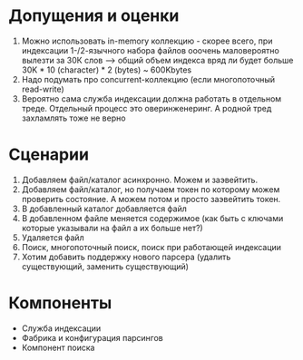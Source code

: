 # Допущения и оценки
1. Можно использовать in-memory коллекцию - скорее всего, при индексации 1-/2-язычного набора файлов ооочень маловероятно вылезти за 30К 
слов --> общий объем индекса вряд ли будет больше 30K * 10 (character) * 2 (bytes) ~ 600Kbytes
2. Надо подумать про concurrent-коллекцию (если многопоточный read-write)
3. Вероятно сама служба индексации должна работать в отдельном треде. Отдельный процесс это оверинженеринг. 
А родной тред захламлять тоже не верно

# Сценарии
1. Добавляем файл/каталог асинхронно. Можем и заэвейтить.
2. Добавляем файл/каталог, но получаем токен по которому можем проверить состояние. А можем потом и просто заэвейтить токен.
3. В добавленный каталог добавляется файл
4. В добавленном файле меняется содержимое (как быть с ключами которые указывали на файл а их больше нет?)
5. Удаляется файл
6. Поиск, многопоточный поиск, поиск при работающей индексации
7. Хотим добавить поддержку нового парсера (удалить существующий, заменить существующий)

# Компоненты
* Служба индексации
* Фабрика и конфигурация парсингов
* Компонент поиска

